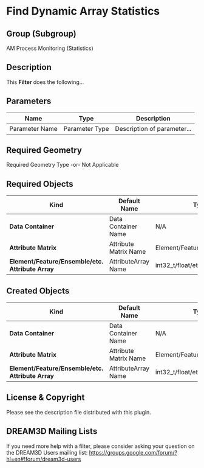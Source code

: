 Find Dynamic Array Statistics 
=============

## Group (Subgroup) ##
AM Process Monitoring (Statistics)

## Description ##
This **Filter** does the following...

## Parameters ##

| Name | Type | Description |
|------|------|-------------|
| Parameter Name | Parameter Type | Description of parameter... |

## Required Geometry ###

Required Geometry Type -or- Not Applicable

## Required Objects ##

| Kind | Default Name | Type | Component Dimensions | Description |
|------|--------------|------|----------------------|-------------|
| **Data Container** | Data Container Name | N/A | N/A | Description of object... |
| **Attribute Matrix** | Attribute Matrix Name | Element/Feature/Ensemble/etc. | N/A | Description of object... |
| **Element/Feature/Ensemble/etc. Attribute Array** | AttributeArray Name | int32_t/float/etc. | (1)/(3)/etc. | Description of object... |

## Created Objects ##

| Kind | Default Name | Type | Component Dimensions | Description |
|------|--------------|------|----------------------|-------------|
| **Data Container** | Data Container Name | N/A | N/A | Description of object... |
| **Attribute Matrix** | Attribute Matrix Name | Element/Feature/Ensemble/etc. | N/A | Description of object... |
| **Element/Feature/Ensemble/etc. Attribute Array** | AttributeArray Name | int32_t/float/etc. | (1)/(3)/etc. | Description of object... |

## License & Copyright ##

Please see the description file distributed with this plugin.

## DREAM3D Mailing Lists ##

If you need more help with a filter, please consider asking your question on the DREAM3D Users mailing list:
https://groups.google.com/forum/?hl=en#!forum/dream3d-users